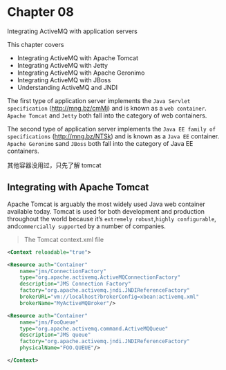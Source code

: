 # Chapter 08

Integrating ActiveMQ with application servers

This chapter covers

- Integrating ActiveMQ with Apache Tomcat
- Integrating ActiveMQ with Jetty
- Integrating ActiveMQ with Apache Geronimo
- Integrating ActiveMQ with JBoss
- Understanding ActiveMQ and JNDI

The first type of application server implements the `Java Servlet specification` (http://mng.bz/cmMj) and is known
as a `web container`. `Apache Tomcat` and `Jetty` both fall into the category of web containers.

The second type of application server implements the `Java EE family of specifications` (http://mng.bz/NTSk) and is known as a `Java EE` container.
`Apache Geronimo` sand `JBoss` both fall into the category of Java EE containers.

其他容器没用过，只先了解 tomcat

## Integrating with Apache Tomcat

Apache Tomcat is arguably the most widely used Java web container available today.
Tomcat is used for both development and production throughout the world because
it’s `extremely robust`,`highly configurable`, and`commercially supported` by a number of companies.

> The Tomcat context.xml file

```xml
<Context reloadable="true">

<Resource auth="Container"
    name="jms/ConnectionFactory"
    type="org.apache.activemq.ActiveMQConnectionFactory"
    description="JMS Connection Factory"
    factory="org.apache.activemq.jndi.JNDIReferenceFactory"
    brokerURL="vm://localhost?brokerConfig=xbean:activemq.xml"
    brokerName="MyActiveMQBroker"/>

<Resource auth="Container"
    name="jms/FooQueue"
    type="org.apache.activemq.command.ActiveMQQueue"
    description="JMS queue"
    factory="org.apache.activemq.jndi.JNDIReferenceFactory"
    physicalName="FOO.QUEUE"/>

</Context>
```
